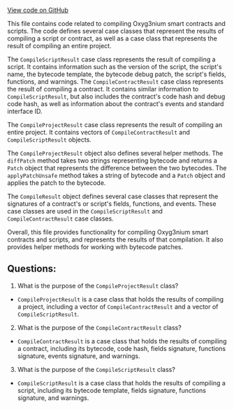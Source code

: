[View code on GitHub](https://github.com/alephium/alephium/api/src/main/scala/org/alephium/api/model/CompileResult.scala)

This file contains code related to compiling Oxyg3nium smart contracts and scripts. The code defines several case classes that represent the results of compiling a script or contract, as well as a case class that represents the result of compiling an entire project. 

The `CompileScriptResult` case class represents the result of compiling a script. It contains information such as the version of the script, the script's name, the bytecode template, the bytecode debug patch, the script's fields, functions, and warnings. The `CompileContractResult` case class represents the result of compiling a contract. It contains similar information to `CompileScriptResult`, but also includes the contract's code hash and debug code hash, as well as information about the contract's events and standard interface ID. 

The `CompileProjectResult` case class represents the result of compiling an entire project. It contains vectors of `CompileContractResult` and `CompileScriptResult` objects. 

The `CompileProjectResult` object also defines several helper methods. The `diffPatch` method takes two strings representing bytecode and returns a `Patch` object that represents the difference between the two bytecodes. The `applyPatchUnsafe` method takes a string of bytecode and a `Patch` object and applies the patch to the bytecode. 

The `CompileResult` object defines several case classes that represent the signatures of a contract's or script's fields, functions, and events. These case classes are used in the `CompileScriptResult` and `CompileContractResult` case classes. 

Overall, this file provides functionality for compiling Oxyg3nium smart contracts and scripts, and represents the results of that compilation. It also provides helper methods for working with bytecode patches.
## Questions: 
 1. What is the purpose of the `CompileProjectResult` class?
- `CompileProjectResult` is a case class that holds the results of compiling a project, including a vector of `CompileContractResult` and a vector of `CompileScriptResult`.

2. What is the purpose of the `CompileContractResult` class?
- `CompileContractResult` is a case class that holds the results of compiling a contract, including its bytecode, code hash, fields signature, functions signature, events signature, and warnings.

3. What is the purpose of the `CompileScriptResult` class?
- `CompileScriptResult` is a case class that holds the results of compiling a script, including its bytecode template, fields signature, functions signature, and warnings.